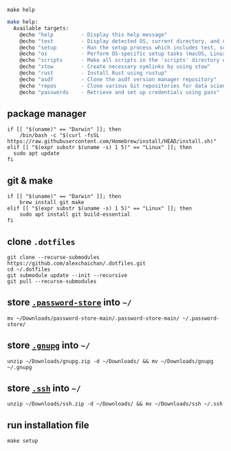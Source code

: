 `make help`

```zsh
make help:
  Available targets:
    @echo "help         - Display this help message"
    @echo "test         - Display detected OS, current directory, and username"
    @echo "setup        - Run the setup process which includes test, scripts, symlinks, alacritty, and os"
    @echo "os           - Perform OS-specific setup tasks (macOS, Linux, or WSL)"
    @echo "scripts      - Make all scripts in the 'scripts' directory executable and symlink them to '/usr/local/bin/'"
    @echo "stow         - Create necessary symlinks by using stow"
    @echo "rust         - Install Rust using rustup"
    @echo "asdf         - Clone the asdf version manager repository"
    @echo "repos        - Clone various Git repositories for data science, cheatsheets, templates, and Pandoc filters"
    @echo "passwords    - Retrieve and set up credentials using pass"
```

## package manager

```
if [[ "$(uname)" == "Darwin" ]]; then
    /bin/bash -c "$(curl -fsSL https://raw.githubusercontent.com/Homebrew/install/HEAD/install.sh)"
elif [[ "$(expr substr $(uname -s) 1 5)" == "Linux" ]]; then
  sudo apt update
fi
```

## git & make

```
if [[ "$(uname)" == "Darwin" ]]; then
    brew install git make
elif [[ "$(expr substr $(uname -s) 1 5)" == "Linux" ]]; then
    sudo apt install git build-essential
fi
```

## clone `.dotfiles`

```
git clone --recurse-submodules https://github.com/alexchaichan/.dotfiles.git
cd ~/.dotfiles
git submodule update --init --recursive
git pull --recurse-submodules
```

## store [`.password-store`](https://github.com/alexchaichan/.password-store/archive/refs/heads/main.zip) into `~/`

`mv ~/Downloads/password-store-main/.password-store-main/ ~/.password-store/`

## store [`.gnupg`](https://drive.proton.me/urls/1K1QVY03ZC#8nRtoDHTIi6J) into `~/`

```
unzip ~/Downloads/gnupg.zip -d ~/Downloads/ && mv ~/Downloads/gnupg ~/.gnupg
```

## store [`.ssh`](https://drive.proton.me/urls/ZMK4QJ66H4#OTp4ouSzq31D) into `~/`

```
unzip ~/Downloads/ssh.zip -d ~/Downloads/ && mv ~/Downloads/ssh ~/.ssh
```

## run installation file

`make setup`

